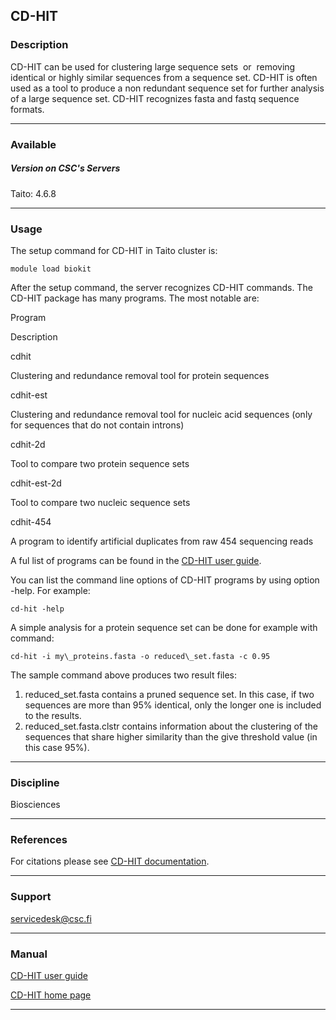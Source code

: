## CD-HIT

### Description

CD-HIT can be used for clustering large sequence sets  or  removing identical or highly similar sequences from a sequence set. CD-HIT is often used as a tool to produce a non redundant sequence set for further analysis of a large sequence set. CD-HIT recognizes fasta and fastq sequence formats.

* * *

### Available

##### Version on CSC's Servers

Taito: 4.6.8

* * *

### Usage

The setup command for CD-HIT in Taito cluster is:

    module load biokit

After the setup command, the server recognizes CD-HIT commands. The CD-HIT package has many programs. The most notable are:

Program

Description

cdhit

Clustering and redundance removal tool for protein sequences

cdhit-est

Clustering and redundance removal tool for nucleic acid sequences (only for sequences that do not contain introns)

cdhit-2d

Tool to compare two protein sequence sets

cdhit-est-2d

Tool to compare two nucleic sequence sets

cdhit-454

A program to identify artificial duplicates from raw 454 sequencing reads

A ful list of programs can be found in the [CD-HIT user guide](http://weizhong-lab.ucsd.edu/cd-hit/wiki/doku.php?id=cd-hit_user_guide).

You can list the command line options of CD-HIT programs by using option -help. For example:

    cd-hit -help

A simple analysis for a protein sequence set can be done for example with command:

    cd-hit -i my\_proteins.fasta -o reduced\_set.fasta -c 0.95

The sample command above produces two result files:

1.  reduced\_set.fasta contains a pruned sequence set. In this case, if two sequences are more than 95% identical, only the longer one is included to the results.
2.  reduced\_set.fasta.clstr contains information about the clustering of the sequences that share higher similarity than the give threshold value (in this case 95%).

* * *

### Discipline

Biosciences  

* * *

### References

For citations please see [CD-HIT documentation](http://weizhong-lab.ucsd.edu/cd-hit/ref.php).

* * *

### Support

servicedesk@csc.fi

* * *

### Manual

[CD-HIT user guide](http://weizhong-lab.ucsd.edu/cd-hit/wiki/doku.php?id=cd-hit_user_guide)

[CD-HIT home page](http://weizhongli-lab.org/cd-hit/)

* * *